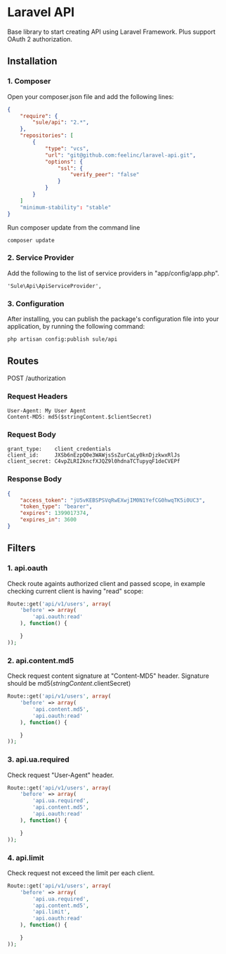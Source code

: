 Laravel API
===========

Base library to start creating API using Laravel Framework. Plus support OAuth 2 authorization.

## Installation

### 1. Composer
Open your composer.json file and add the following lines:
```json
{
    "require": {
        "sule/api": "2.*",
    },
    "repositories": [
        {
            "type": "vcs",
            "url": "git@github.com:feelinc/laravel-api.git",
            "options": {
                "ssl": {
                    "verify_peer": "false"
                }
            }
        }
    ]
    "minimum-stability": "stable"
}
```
Run composer update from the command line
```
composer update
```

### 2. Service Provider
Add the following to the list of service providers in "app/config/app.php".
```
'Sule\Api\ApiServiceProvider',
```

### 3. Configuration
After installing, you can publish the package's configuration file into your application, by running the following command:
```txt
php artisan config:publish sule/api
```

## Routes
POST /authorization

### Request Headers
```
User-Agent: My User Agent 
Content-MD5: md5($stringContent.$clientSecret) 
```

### Request Body
```
grant_type:    client_credentials 
client_id:     JXSb6nEzpQ0e3WAWjsSsZurCaLy0knDjzkwxRlJs 
client_secret: C4vpZLRI2kncfXJQZ9l0hdnaTCTupyqF1deCVEPf 
```

### Response Body
```json
{
    "access_token": "jU5vKEBSPSVqRwEXwjIM0N1YefCG0hwqTK5i0UC3",
    "token_type": "bearer",
    "expires": 1399017374,
    "expires_in": 3600
}
```

## Filters

### 1. api.oauth
Check route againts authorized client and passed scope, in example checking current client is having "read" scope:
```php
Route::get('api/v1/users', array(
    'before' => array(
        'api.oauth:read'
    ), function() {

    }
));
```

### 2. api.content.md5
Check request content signature at "Content-MD5" header. Signature should be md5($stringContent.$clientSecret)
```php
Route::get('api/v1/users', array(
    'before' => array(
        'api.content.md5', 
        'api.oauth:read'
    ), function() {

    }
));
```

### 3. api.ua.required
Check request "User-Agent" header.
```php
Route::get('api/v1/users', array(
    'before' => array(
        'api.ua.required', 
        'api.content.md5', 
        'api.oauth:read'
    ), function() {

    }
));
```

### 4. api.limit
Check request not exceed the limit per each client.
```php
Route::get('api/v1/users', array(
    'before' => array(
        'api.ua.required', 
        'api.content.md5', 
        'api.limit', 
        'api.oauth:read'
    ), function() {

    }
));
```